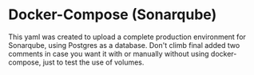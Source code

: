 # Docker-Compose (Sonarqube)

This yaml was created to upload a complete production environment for Sonarqube, using Postgres as a database. Don't climb final added two comments in case you want it with or
manually without using docker-compose, just to test the use of volumes.

